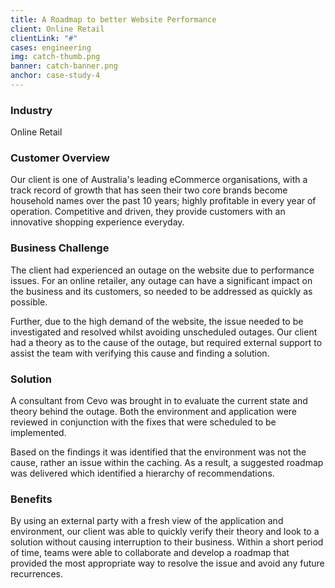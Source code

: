 ```yaml
---
title: A Roadmap to better Website Performance
client: Online Retail
clientLink: "#"
cases: engineering
img: catch-thumb.png
banner: catch-banner.png
anchor: case-study-4
---
```

### Industry

Online Retail

### Customer Overview

Our client is one of Australia's leading eCommerce organisations, with a track record of growth that has seen their two core brands become household names over the past 10 years; highly profitable in every year of operation. Competitive and driven, they provide customers with an innovative shopping experience everyday.

### Business Challenge

The client had experienced an outage on the website due to performance issues. For an online retailer, any outage can have a significant impact on the business and its customers, so needed to be addressed as quickly as possible.

Further, due to the high demand of the website, the issue needed to be investigated and resolved whilst avoiding unscheduled outages. Our client had a theory as to the cause of the outage, but required external support to assist the team with verifying this cause and finding a solution.

### Solution

A consultant from Cevo was brought in to evaluate the current state and theory behind the outage. Both the environment and application were reviewed in conjunction with the fixes that were scheduled to be implemented.

Based on the findings it was identified that the environment was not the cause, rather an issue within the caching. As a result, a suggested roadmap was delivered which identified a hierarchy of recommendations.

### Benefits

By using an external party with a fresh view of the application and environment, our client was able to quickly verify their theory and look to a solution without causing interruption to their business. Within a short period of time, teams were able to collaborate and develop a roadmap that provided the most appropriate way to resolve the issue and avoid any future recurrences.
